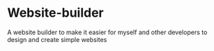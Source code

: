 # Website-builder
A website builder to make it easier for myself and other developers to design and create simple websites
